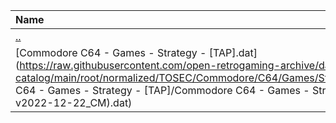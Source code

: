 |Name|Size|
|:---|---:|
|[..](../index.html)|DIR|
|[Commodore C64 - Games - Strategy - [TAP].dat](https://raw.githubusercontent.com/open-retrogaming-archive/dat-catalog/main/root/normalized/TOSEC/Commodore/C64/Games/Strategy/[TAP]/Commodore C64 - Games - Strategy - [TAP]/Commodore C64 - Games - Strategy - [TAP] (TOSEC-v2022-12-22_CM).dat)|54816|
